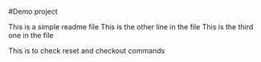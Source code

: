 #Demo project

This is a simple readme file
This is the other line in the file
This is the third one in the file

This is to check reset and checkout commands